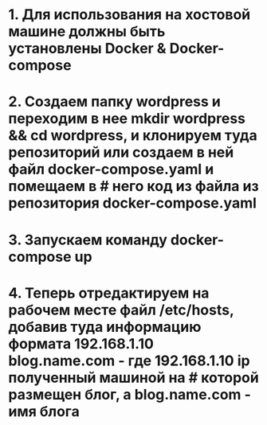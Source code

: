 # 1. Для использования на хостовой машине должны быть установлены Docker & Docker-compose
# 2. Создаем папку wordpress и переходим в нее mkdir wordpress && cd wordpress, и клонируем туда репозиторий или создаем в ней файл docker-compose.yaml и помещаем в # него код из файла из репозитория docker-compose.yaml
# 3. Запускаем команду docker-compose up
# 4. Теперь отредактируем на рабочем месте файл /etc/hosts, добавив туда информацию формата 192.168.1.10  blog.name.com - где 192.168.1.10 ip полученный машиной на # которой размещен блог, а blog.name.com  - имя блога
#
#
#
#
